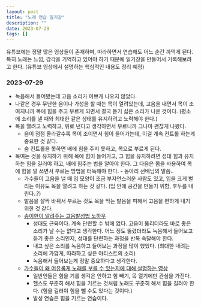 ```yaml
---
layout: post
title: "노래 연습 일기장"
description: ""
date: 2023-07-29
tags: []
---
```


유튜브에는 정말 많은 영상들이 존재하며, 따라하면서 연습해도 어느 순간 까먹게 된다. 특히 노래는 느낌, 감각을 기억하고 있어야 하기 때문에 일기장을 만들어서 기록해보려고 한다. (유튜브 영상에서 설명하는 핵심적인 내용도 정리 예정)

### 2023-07-29

* 녹음해서 들어봤는데 고음 소리가 이쁘게 나오지 않았다.
* 나같은 경우 무난한 음이나 가성을 할 때는 목이 열려있는데, 고음을 내면서 목이 조여지니까 목에 힘을 주고 부르게 되면서 결국 듣기 싫은 소리가 나온 것이다. (평소에 소리를 낼 때와 최대한 같은 상태를 유지하려고 노력해야 한다.)
* 목을 열려고 노력하고, 위로 낸다고 생각하면서 부르니까 그나마 괜찮게 나왔다.
    * 음이 점점 올라갈수록 목이 조이면서 힘이 들어가는데, 이걸 계속 컨트롤 하는게 중요한 것 같다.
    * 숨 컨트롤을 못하면 배에 힘을 주지 못하고, 목으로 부르게 된다.
* 목여는 것을 유지하기 위해 목에 힘이 들어가고, 그 힘을 유지하려면 성대 힘과 유지하는 힘을 길러야 하고, 배에 힘주는 법을 알아야 한다. 그 다음은 몸을 사용하여 목에 힘을 덜 쓰면서 부르는 방법을 터득해야 한다. - 동아리 선배님의 말씀..
    * 가수들이 고음을 낼 때 입 모양이 조금 부자연스러운 사람도 있고, 입을 크게 벌리는 이유도 목을 열려고 하는 것 같다. (입 안에 공간을 만들기 위함, 후두를 내린다..?)
    * 발음을 살짝 바꿔서 부르는 것도 목을 막는 발음을 피해서 고음을 편하게 내기 위한 것 같다.
    * <a href="https://youtu.be/atBalcrG_VY">송이한이 알려주는 고음발성법 노하우</a>
        * 성대도 근육이다. 계속 단련할 수 밖에 없다. 고음이 뚫리더라도 바로 좋은 소리가 날 수는 없다고 생각한다. 어느 정도 뚫렸더라도 녹음해서 들어보고 듣기 좋은 소리인지, 성대를 단련하는 과정을 반복 숙달해야 한다.
        * 내고 싶은 소리를 녹음하고 들어보는 과정을 많이 했었다. (최대한 내려는 소리에 가깝게, 따라하고 싶은 아티스트의 소리)
        * 녹음해서 들어보는게 정말 중요하다고 생각한다.
    * <a href="https://youtu.be/LS_tvS8ZZxg">가수들이 왜 여유롭게 노래를 부를 수 있는지에 대해 설명하는 영상</a>
        * 일반인들은 힘을 기를 생각은 안하고 힘 빼기, 목 열기에만 관심을 가진다.
        * 헬스도 꾸준히 해서 힘을 기르는 것처럼 노래도 꾸준히 해서 힘을 길러야 한다. (힘을 길러야 힘을 뺄 수도 있다는 것이다.)
        * 발성 연습은 힘을 기르는 연습이다.
